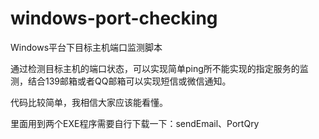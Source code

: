 # windows-port-checking

Windows平台下目标主机端口监测脚本

通过检测目标主机的端口状态，可以实现简单ping所不能实现的指定服务的监测，结合139邮箱或者QQ邮箱可以实现短信或微信通知。

代码比较简单，我相信大家应该能看懂。

里面用到两个EXE程序需要自行下载一下：sendEmail、PortQry

